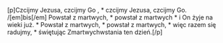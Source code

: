 [p]Czcijmy Jezusa, czcijmy Go , * czcijmy Jezusa, czcijmy Go. /[em]bis[/em] Powstał z martwych, * powstał z martwych * i On żyje na wieki już. * Powstał z martwych, * powstał z martwych, * więc razem się radujmy, * świętując Zmartwychwstania ten dzień.[/p]
